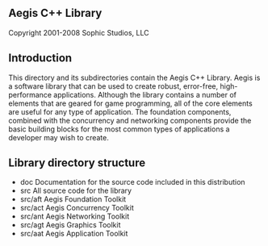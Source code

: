 Aegis C++ Library
-----------------

Copyright 2001-2008 Sophic Studios, LLC

Introduction
------------

This directory and its subdirectories contain the Aegis C++ Library. Aegis is
a software library that can be used to create robust, error-free,
high-performance applications. Although the library contains a number of
elements that are geared for game programming, all of the core elements are
useful for any type of application. The foundation components, combined with
the concurrency and networking components provide the basic building blocks
for the most common types of applications a developer may wish to create.


Library directory structure
---------------------------

* doc             Documentation for the source code included in this distribution
* src             All source code for the library
* src/aft         Aegis Foundation Toolkit
* src/act         Aegis Concurrency Toolkit
* src/ant         Aegis Networking Toolkit
* src/agt         Aegis Graphics Toolkit
* src/aat         Aegis Application Toolkit
